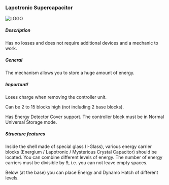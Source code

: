 ### Lapotronic Supercapacitor
![LOGO](https://gtimpact.space/media/gregtech/LSC.png)
##### Description
Has no losses and does not require additional devices and a mechanic to work.
##### General
The mechanism allows you to store a huge amount of energy.
##### Important!
Loses charge when removing the controller unit.

Can be 2 to 15 blocks high (not including 2 base blocks).

Has Energy Detector Cover support. The controller block must be in Normal Universal Storage mode.
##### Structure features
Inside the shell made of special glass (I-Glass), various energy carrier blocks (Energium / Lapotronic / Mysterious Crystal Capacitor) should be located. You can combine different levels of energy. The number of energy carriers must be divisible by 9, i.e. you can not leave empty spaces.

Below (at the base) you can place Energy and Dynamo Hatch of different levels.
